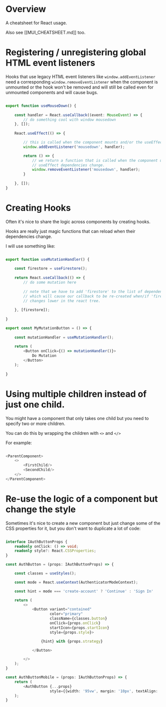 # Overview

A cheatsheet for React usage.

Also see [[MUI_CHEATSHEET.md]] too.

# Registering / unregistering global HTML event listeners

Hooks that use legacy HTML event listeners like ```window.addEventListener```
need a corresponding ```window.removeEventListener``` when the component is 
unmounted or the hook won't be removed and will still be called even for
unmounted components and will cause bugs.

```typescript jsx

export function useMouseDown() {
    
    const handler = React.useCallback((event: MouseEvent) => {
        // do something cool with window mousedown
    }, []);
    
    React.useEffect(() => {

        // this is called when the component mounts and/or the useEffect dependencies change.
        window.addEventListener('mousedown', handler);

        return () => {
            // we return a function that is called when the component unmounts and/or the 
            // useEffect dependencies change.
            window.removeEventListener('mousedown', handler);
        }
        
    }, []);
}

```

# Creating Hooks

Often it's nice to share the logic across components by creating hooks.

Hooks are really just magic functions that can reload when their dependencies change.

I will use something like:

```typescript jsx

export function useMutationHandler() {
    
    const firestore = useFirestore();
    
    return React.useCallback(() => {
        // do some mutation here
        
        // note that we have to add 'firestore' to the list of dependencies
        // which will cause our callback to be re-created when/if 'firestore' 
        // changes lower in the react tree.
        
    }, [firestore]);
    
}

export const MyMutationButton = () => {
    
    const mutationHandler = useMutationHandler();
    
    return (
        <Button onClick={() => mutationHandler()}>
            Do Mutation
        </Button>
    );
    
}
```


# Using multiple children instead of just one child.

You might have a component that only takes one child but you need to specify two or more children.

You can do this by wrapping the children with ```<>``` and ```</>```

For example:

```typescript jsx

<ParentComponent>
    <>
        <FirstChild/>
        <SecondChild/>
    </>
</ParentComponent>

```


# Re-use the logic of a component but change the style

Sometimes it's nice to create a new component but just change some of the CSS
properties for it, but you don't want to duplicate a lot of code:

```typescript jsx

interface IAuthButtonProps {
    readonly onClick: () => void;
    readonly style?: React.CSSProperties;
}

const AuthButton = (props: IAuthButtonProps) => {

    const classes = useStyles();

    const mode = React.useContext(AuthenticatorModeContext);

    const hint = mode === 'create-account' ? 'Continue' : 'Sign In'

    return (
        <>
            <Button variant="contained"
                    color="primary"
                    className={classes.button}
                    onClick={props.onClick}
                    startIcon={props.startIcon}
                    style={props.style}>

                {hint} with {props.strategy}

            </Button>

        </>
    );
}

const AuthButtonMobile = (props: IAuthButtonProps) => {
    return (
        <AuthButton {...props}
                    style={{width: '95vw', margin: '10px', textAlign: 'center'}}/>
    );
}
```
